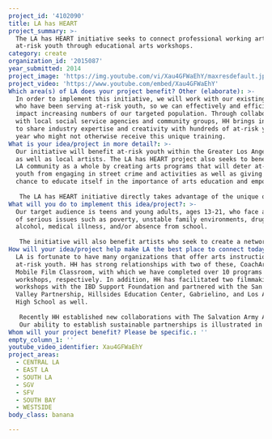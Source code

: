```yaml
---
project_id: '4102090'
title: LA has HEART
project_summary: >-
  The LA has HEART initiative seeks to connect professional working artists with
  at-risk youth through educational arts workshops.
category: create
organization_id: '2015087'
year_submitted: 2014
project_image: 'https://img.youtube.com/vi/Xau4GFWaEhY/maxresdefault.jpg'
project_video: 'https://www.youtube.com/embed/Xau4GFWaEhY'
Which area(s) of LA does your project benefit? Other (elaborate): >-
  In order to implement this initiative, we will work with our existing partners
  who have been serving at-risk youth, so we can effectively and efficiently
  impact increasing numbers of our targeted population. Through collaborating
  with local social service agencies and community groups, HH brings instructors
  to share industry expertise and creativity with hundreds of at-risk youth each
  year who might not otherwise receive this unique training.
What is your idea/project in more detail?: >-
  Our initiative will benefit at-risk youth within the Greater Los Angeles area
  as well as local artists. The LA has HEART project also seeks to benefit the
  LA community as a whole by creating arts programs that will deter at-risk
  youth from engaging in street crime and activities as well as giving LA the
  chance to educate itself in the importance of arts education and empowerment.
   
   The LA has HEART initiative directly takes advantage of the unique opportunities that only LA can offer—great artistic partners and young artists. In collaborating with them, we can, through each workshop, work towards eradicating street crime and increasing interest of the arts among at-risk youth.
What will you do to implement this idea/project?: >-
  Our target audience is teens and young adults, ages 13-21, who face a number
  of serious issues such as poverty, unstable family environments, drugs and
  alcohol, medical illness, and/or absence from school. 
   
   The initiative will also benefit artists who seek to create a network for themselves or find opportunities to share their talents.
How will your idea/project help make LA the best place to connect today? In LA2050?: >-
  LA is fortunate to have many organizations that offer arts instruction to
  at-risk youth. HH has strong relationships with two of these, CoachArt and The
  Mobile Film Classroom, with which we have completed over 10 programs and four
  workshops, respectively. In addition, HH has facilitated two filmmaking
  workshops with the IBD Support Foundation and partnered with the San Fernando
  Valley Partnership, Hillsides Education Center, Gabrielino, and Los Angeles
  High School as well. 
   
   Recently HH established new collaborations with The Salvation Army Algeria and the Laurel Foundation, and is in talks to offer programming with the Boys and Girl Club of the West Valley. 
   Our ability to establish sustainable partnerships is illustrated in our 19-year partnership with One Heartland for our summer arts camp. HH is dedicated to strengthening relationships with all our existing partners and continually seeks to collaborate with other like-minded organizations in for future programs.
Whom will your project benefit? Please be specific.: ''
empty_column_1: ''
youtube_video_identifier: Xau4GFWaEhY
project_areas:
  - CENTRAL LA
  - EAST LA
  - SOUTH LA
  - SGV
  - SFV
  - SOUTH BAY
  - WESTSIDE
body_class: banana

---
```

